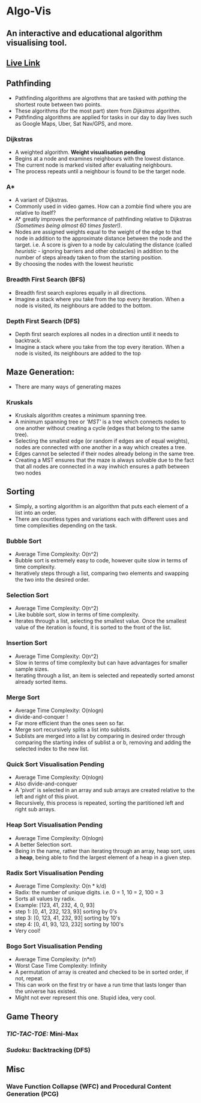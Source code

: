 # Algo-Vis

## An interactive and educational algorithm visualising tool. 

## [Live Link](https://algo-vis-tool.netlify.app)

## Pathfinding 
- Pathfinding algorithms are algrothms that are tasked with *pathing* the shortest route between two points.
- These algorithms (for the most part) stem from *Dijkstras* algorithm.
- Pathfinding algorithms are applied for tasks in our day to day lives such as Google Maps, Uber, Sat Nav/GPS, and more.

### Dijkstras
- A weighted algorithm. **Weight visualisation pending**
- Begins at a node and examines neighbours with the lowest distance.
- The current node is marked visited after evaluating neighbours.
- The process repeats until a neighbour is found to be the target node.

### A*
- A variant of Dijkstras.
- Commonly used in video games. How can a zombie find where you are relative to itself? 
- A* greatly improves the performance of pathfinding relative to Dijkstras *(Sometimes being almost 60 times faster!)*. 
- Nodes are assigned weights equal to the weight of the edge to that node in addition to the approximate distance between the node and the target. i.e. A score is given to a node by calculating the distance (called *heuristic* - ignoring barriers and other obstacles) in addition to the number of steps already taken to from the starting position. 
- By choosing the nodes with the lowest heuristic 

### Breadth First Search (BFS)
- Breadth first search explores equally in all directions.
- Imagine a stack where you take from the top every iteration. When a node is visited, its neighbours are added to the bottom.

### Depth First Search (DFS)
- Depth first search explores all nodes in a direction until it needs to backtrack. 
- Imagine a stack where you take from the top every iteration. When a node is visited, its neighbours are added to the top 

## Maze Generation:
- There are many ways of generating mazes

### Kruskals
- Kruskals algorithm creates a minimum spanning tree.
- A minimum spanning tree or *'MST'* is a tree which connects nodes to one another without creating a cycle (edges that belong to the same tree). 
- Selecting the smallest edge (or random if edges are of equal weights), nodes are connected with one another in a way which creates a tree. 
- Edges cannot be selected if their nodes already belong in the same tree.
- Creating a MST ensures that the maze is always solvable due to the fact that all nodes are connected in a way inwhich ensures a path between two nodes

## Sorting 
- Simply, a sorting algorithm is an algorithm that puts each element of a list into an order. 
- There are countless types and variations each with different uses and time complexities depending on the task.

### Bubble Sort
- Average Time Complexity: O(n^2)
- Bubble sort is extremely easy to code, however quite slow in terms of time complexity.
- Iteratively steps through a list, comparing two elements and swapping the two into the desired order.

### Selection Sort
- Average Time Complexity: O(n^2)
- Like bubble sort, slow in terms of time complexity.
- Iterates through a list, selecting the smallest value. Once the smallest value of the iteration is found, it is sorted to the front of the list.

### Insertion Sort
- Average Time Complexity: O(n^2)
- Slow in terms of time complexity but can have advantages for smaller sample sizes.
- Iterating through a list, an item is selected and repeatedly sorted amonst already sorted items.

### Merge Sort
- Average Time Complexity: O(nlogn)
- divide-and-conquer !
- Far more efficient than the ones seen so far.
- Merge sort recursively splits a list into sublists.
- Sublists are merged into a list by comparing in desired order through comparing the starting index of sublist a or b, removing and adding the selected index to the new list. 

### Quick Sort **Visualisation Pending**
- Average Time Complexity: O(nlogn)
- Also divide-and-conquer
- A 'pivot' is selected in an array and sub arrays are created relative to the left and right of this pivot. 
- Recursively, this process is repeated, sorting the partitioned left and right sub arrays. 

### Heap Sort **Visualisation Pending**
- Average Time Complexity: O(nlogn)
- A better Selection sort.
- Being in the name, rather than iterating through an array, heap sort, uses a **heap**, being able to find the largest element of a heap in a given step. 

### Radix Sort **Visualisation Pending**
- Average Time Complexity: O(n * k/d)
- Radix: the number of unique digits. i.e. 0 = 1, 10 = 2, 100 = 3
- Sorts all values by radix. 
- Example: [123, 41, 232, 4, 0, 93]
- step 1: [0, 41, 232, 123, 93] sorting by 0's
- step 3: [0, 123, 41, 232, 93] sorting by 10's
- step 4: [0, 41, 93, 123, 232] sorting by 100's
- Very cool!

### Bogo Sort **Visualisation Pending**
- Average Time Complexity: (n*n!)
- Worst Case Time Complexity: Infinity
- A permutation of array is created and checked to be in sorted order, if not, repeat.
- This can work on the first try or have a run time that lasts longer than the universe has existed. 
- Might not ever represent this one. Stupid idea, very cool.

## Game Theory 

### *TIC-TAC-TOE:* Mini-Max 

### *Sudoku:* Backtracking (DFS) 

## Misc 

### Wave Function Collapse (WFC) and Procedural Content Generation (PCG)